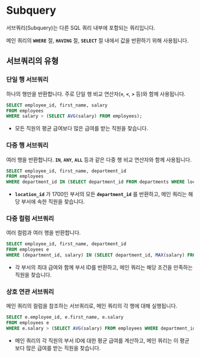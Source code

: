 # Subquery
서브쿼리(Subquery)는 다른 SQL 쿼리 내부에 포함되는 쿼리입니다.

메인 쿼리의 **`WHERE`** 절, **`HAVING`** 절, **`SELECT`** 절 내에서 값을 반환하기 위해 사용됩니다.

## 서브쿼리의 유형

### 단일 행 서브쿼리

하나의 행만을 반환합니다. 주로 단일 행 비교 연산자(**`=`**, **`<`**, **`>`** 등)와 함께 사용됩니다.

```sql
SELECT employee_id, first_name, salary
FROM employees
WHERE salary > (SELECT AVG(salary) FROM employees);
```

- 모든 직원의 평균 급여보다 많은 급여를 받는 직원을 찾습니다.

### 다중 행 서브쿼리

여러 행을 반환합니다. **`IN`**, **`ANY`**, **`ALL`** 등과 같은 다중 행 비교 연산자와 함께 사용됩니다.

```sql
SELECT employee_id, first_name, department_id
FROM employees
WHERE department_id IN (SELECT department_id FROM departments WHERE location_id = 1700);
```

- **`location_id`** 가 1700인 부서의 모든 **`department_id`** 를 반환하고, 메인 쿼리는 해당 부서에 속한 직원을 찾습니다.

### 다중 컬럼 서브쿼리

여러 컬럼과 여러 행을 반환합니다.

```sql
SELECT employee_id, first_name, department_id
FROM employees e
WHERE (department_id, salary) IN (SELECT department_id, MAX(salary) FROM employees GROUP BY department_id);
```

- 각 부서의 최대 급여와 함께 부서 ID를 반환하고, 메인 쿼리는 해당 조건을 만족하는 직원을 찾습니다.

### 상호 연관 서브쿼리

메인 쿼리의 컬럼을 참조하는 서브쿼리로, 메인 쿼리의 각 행에 대해 실행됩니다.

```sql
SELECT e.employee_id, e.first_name, e.salary
FROM employees e
WHERE e.salary > (SELECT AVG(salary) FROM employees WHERE department_id = e.department_id);
```

- 메인 쿼리의 각 직원의 부서 ID에 대한 평균 급여를 계산하고, 메인 쿼리는 이 평균보다 많은 급여를 받는 직원을 찾습니다.